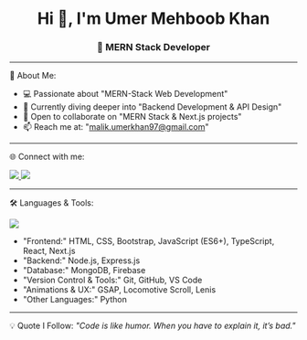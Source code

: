 <h1 align="center">Hi 👋, I'm Umer Mehboob Khan</h1>
<h3 align="center">🚀 MERN Stack Developer</h3>

---

 🌟 About Me:
- 💻 Passionate about "MERN-Stack Web Development"  
- 🌱 Currently diving deeper into "Backend Development & API Design"  
- 🤝 Open to collaborate on "MERN Stack & Next.js projects"  
- 📫 Reach me at: "malik.umerkhan97@gmail.com"

---

 🌐 Connect with me:
<p align="left">
  <a href="https://www.linkedin.com/in/umer-khan123/" target="_blank">
    <img src="https://img.shields.io/badge/LinkedIn-0077B5?style=for-the-badge&logo=linkedin&logoColor=white"/>
  </a>
  <a href="https://umerkhan-portfolio.netlify.app/" target="_blank">
    <img src="https://img.shields.io/badge/Portfolio-000000?style=for-the-badge&logo=netlify&logoColor=white"/>
  </a>
</p>

---

 🛠 Languages & Tools:
<p align="left"> 
  <img src="https://skillicons.dev/icons?i=html,css,bootstrap,js,ts,react,nextjs,nodejs,express,mongodb,git,github,python,firebase,vscode,gsap" />
</p>

- "Frontend:" HTML, CSS, Bootstrap, JavaScript (ES6+), TypeScript, React, Next.js  
- "Backend:" Node.js, Express.js  
- "Database:" MongoDB, Firebase  
- "Version Control & Tools:" Git, GitHub, VS Code  
- "Animations & UX:" GSAP, Locomotive Scroll, Lenis  
- "Other Languages:" Python  

---

 💡 Quote I Follow:
*"Code is like humor. When you have to explain it, it’s bad."*
